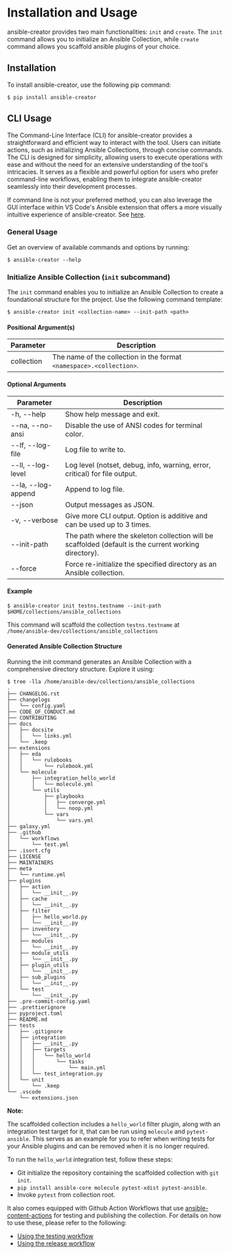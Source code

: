 # Installation and Usage

ansible-creator provides two main functionalities: `init` and `create`. The `init` command allows you to initialize an Ansible Collection, while `create` command allows you scaffold ansible plugins of your choice.

## Installation

To install ansible-creator, use the following pip command:

```console
$ pip install ansible-creator
```

## CLI Usage

The Command-Line Interface (CLI) for ansible-creator provides a straightforward and efficient way to interact with the tool. Users can initiate actions, such as initializing Ansible Collections, through concise commands. The CLI is designed for simplicity, allowing users to execute operations with ease and without the need for an extensive understanding of the tool's intricacies. It serves as a flexible and powerful option for users who prefer command-line workflows, enabling them to integrate ansible-creator seamlessly into their development processes.

If command line is not your preferred method, you can also leverage the GUI interface within VS Code's Ansible extension that offers a more visually intuitive experience of ansible-creator. See [here](collection_creation.md).

### General Usage

Get an overview of available commands and options by running:

```console
$ ansible-creator --help
```

### Initialize Ansible Collection (`init` subcommand)

The `init` command enables you to initialize an Ansible Collection to create a foundational structure for the project. Use the following command template:

```console
$ ansible-creator init <collection-name> --init-path <path>
```

#### Positional Argument(s)

| Parameter  | Description                                                          |
| ---------- | -------------------------------------------------------------------- |
| collection | The name of the collection in the format `<namespace>.<collection>`. |

#### Optional Arguments

| Parameter                 | Description                                                                                           |
| ------------------------- | ----------------------------------------------------------------------------------------------------- |
| -h, --help                | Show help message and exit.                                                                           |
| --na, --no-ansi           | Disable the use of ANSI codes for terminal color.                                                     |
| --lf, --log-file <file>   | Log file to write to.                                                                                 |
| --ll, --log-level <level> | Log level (notset, debug, info, warning, error, critical) for file output.                            |
| --la, --log-append <bool> | Append to log file.                                                                                   |
| --json                    | Output messages as JSON.                                                                              |
| -v, --verbose             | Give more CLI output. Option is additive and can be used up to 3 times.                               |
| --init-path <path>        | The path where the skeleton collection will be scaffolded (default is the current working directory). |
| --force                   | Force re-initialize the specified directory as an Ansible collection.                                 |

#### Example

```console
$ ansible-creator init testns.testname --init-path $HOME/collections/ansible_collections
```

This command will scaffold the collection `testns.testname` at `/home/ansible-dev/collections/ansible_collections`

#### Generated Ansible Collection Structure

Running the init command generates an Ansible Collection with a comprehensive directory structure. Explore it using:

```console
$ tree -lla /home/ansible-dev/collections/ansible_collections
.
├── CHANGELOG.rst
├── changelogs
│   └── config.yaml
├── CODE_OF_CONDUCT.md
├── CONTRIBUTING
├── docs
│   ├── docsite
│   │   └── links.yml
│   └── .keep
├── extensions
│   ├── eda
│   │   └── rulebooks
│   │       └── rulebook.yml
│   └── molecule
│       ├── integration_hello_world
│       │   └── molecule.yml
│       └── utils
│           ├── playbooks
│           │   ├── converge.yml
│           │   └── noop.yml
│           └── vars
│               └── vars.yml
├── galaxy.yml
├── .github
│   └── workflows
│       └── test.yml
├── .isort.cfg
├── LICENSE
├── MAINTAINERS
├── meta
│   └── runtime.yml
├── plugins
│   ├── action
│   │   └── __init__.py
│   ├── cache
│   │   └── __init__.py
│   ├── filter
│   │   ├── hello_world.py
│   │   └── __init__.py
│   ├── inventory
│   │   └── __init__.py
│   ├── modules
│   │   └── __init__.py
│   ├── module_utils
│   │   └── __init__.py
│   ├── plugin_utils
│   │   └── __init__.py
│   ├── sub_plugins
│   │   └── __init__.py
│   └── test
│       └── __init__.py
├── .pre-commit-config.yaml
├── .prettierignore
├── pyproject.toml
├── README.md
├── tests
│   ├── .gitignore
│   ├── integration
│   │   ├── __init__.py
│   │   ├── targets
│   │   │   └── hello_world
│   │   │       └── tasks
│   │   │           └── main.yml
│   │   └── test_integration.py
│   └── unit
│       └── .keep
└── .vscode
    └── extensions.json
```

**Note:**

The scaffolded collection includes a `hello_world` filter plugin, along with an integration test target for it, that can be run using `molecule` and `pytest-ansible`. This serves as an example for you to refer when writing tests for your Ansible plugins and can be removed when it is no longer required.

To run the `hello_world` integration test, follow these steps:

- Git initialize the repository containing the scaffolded collection with `git init`.
- `pip install ansible-core molecule pytest-xdist pytest-ansible`.
- Invoke `pytest` from collection root.

It also comes equipped with Github Action Workflows that use [ansible-content-actions](https://github.com/marketplace/actions/ansible-content-actions) for testing and publishing the collection. For details on how to use these, please refer to the following:

- [Using the testing workflow](https://github.com/ansible/ansible-dev-tools/blob/main/docs/user-guide/ci-setup.md)
- [Using the release workflow](https://github.com/ansible/ansible-content-actions/blob/main/docs/release.md)
